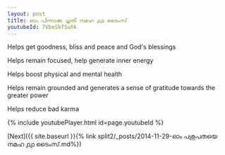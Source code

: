 ```yaml
---
layout: post
title: ഓം പിന്നാക്ക ധൃതി നമഹ ൧൧ ടൈംസ്
youtubeId: 7VbeSkfSuhk
---
```

 
 
Helps get goodness, bliss and peace and God's blessings
 
Helps remain focused, help generate inner energy 
 
Helps boost physical and mental health 
 
Helps remain grounded and generates a sense of gratitude towards the greater power 
 
Helps reduce bad karma
 
 
 
 


{% include youtubePlayer.html id=page.youtubeId %}
 
[Next]({{ site.baseurl }}{% link  split2/_posts/2014-11-29-ഓം പശുപതയെ നമഹ ൧൧ ടൈംസ്.md%})
 
